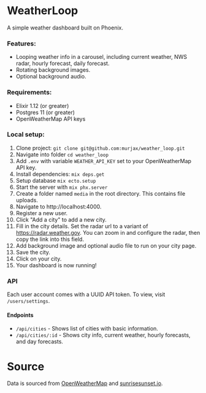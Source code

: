 # WeatherLoop

A simple weather dashboard built on Phoenix.

### Features:
- Looping weather info in a carousel, including current weather, NWS radar, hourly forecast, daily forecast.
- Rotating background images.
- Optional background audio.

### Requirements:
- Elixir 1.12 (or greater)
- Postgres 11 (or greater)
- OpenWeatherMap API keys

### Local setup:
  1. Clone project: `git clone git@github.com:murjax/weather_loop.git`
  2. Navigate into folder `cd weather_loop`
  3. Add `.env` with variable `WEATHER_API_KEY` set to your OpenWeatherMap API key.
  4. Install dependencies: `mix deps.get`
  5. Setup database `mix ecto.setup`
  6. Start the server with `mix phx.server`
  7. Create a folder named `media` in the root directory. This contains file uploads.
  8. Navigate to http://localhost:4000.
  9. Register a new user.
  10. Click "Add a city" to add a new city.
  11. Fill in the city details. Set the radar url to a variant of https://radar.weather.gov. You can zoom in and configure the radar, then copy the link into this field.
  12. Add background image and optional audio file to run on your city page.
  13. Save the city.
  14. Click on your city.
  15. Your dashboard is now running!

### API
Each user account comes with a UUID API token. To view, visit `/users/settings`.

#### Endpoints
- `/api/cities` - Shows list of cities with basic information.
- `/api/cities/:id` - Shows city info, current weather, hourly forecasts, and day forecasts.

# Source
Data is sourced from [OpenWeatherMap](https://openweathermap.org/) and [sunrisesunset.io](https://sunrisesunset.io/).
